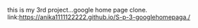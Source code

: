 this is my 3rd project...google home page clone.
link:https://anika1111122222.github.io/S-p-3-googlehomepaga./
